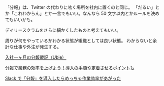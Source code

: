 「分報」は、Twitter の代わりに呟く場所を社内に置くのと同じ。
「だるい」とか「これわからん」とか一言でもいい。なんなら 50 文字以内とかルールを決めてもいいかも。

デイリースクラムをさらに細かくしたものと考えてもいい。

周りが何をやっているかわかる状態が組織としては良い状態。
わからないと余計な仕事や外注が発生する。

[入社一ヶ月の分報戦記（Ubie）](https://blog.h13i32maru.jp/entry/2021/04/04/172635)

[分報で業務の効率を上げよう！導入の手順や定着させるポイントも](https://meetsmore.com/product-services/business-chat/media/97803)

[Slack で「分報」を導入したらめっちゃ作業効率があがった](https://note.com/reoleo/n/n102308f5b4e3)

